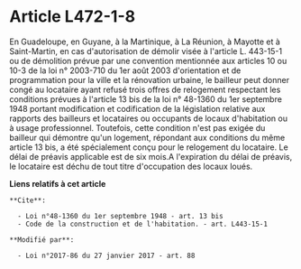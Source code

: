 # Article L472-1-8

En Guadeloupe, en Guyane, à la Martinique, à La Réunion, à Mayotte et à Saint-Martin, en cas d'autorisation de démolir visée
à l'article L. 443-15-1 ou de démolition prévue par une convention mentionnée aux articles 10 ou 10-3 de la loi n° 2003-710
du 1er août 2003  d'orientation et de programmation pour la ville et la rénovation urbaine, le bailleur peut donner congé au
locataire ayant refusé trois offres de relogement respectant les conditions prévues à l'article 13 bis de la loi n° 48-1360
du 1er septembre 1948 portant modification et codification de la législation relative aux rapports des bailleurs et
locataires ou occupants de locaux d'habitation ou à usage professionnel. Toutefois, cette condition n'est pas exigée du
bailleur qui démontre qu'un logement, répondant aux conditions du même article 13 bis, a été spécialement conçu pour le
relogement du locataire. Le délai de préavis applicable est de six mois.A l'expiration du délai de préavis, le locataire est
déchu de tout titre d'occupation des locaux loués.

**Liens relatifs à cet article**

	**Cite**:

	  - Loi n°48-1360 du 1er septembre 1948 - art. 13 bis
	  - Code de la construction et de l'habitation. - art. L443-15-1

	**Modifié par**:

	  - Loi n°2017-86 du 27 janvier 2017 - art. 88
